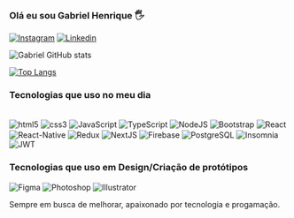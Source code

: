 ### Olá eu sou Gabriel Henrique 🖐️

[![Instagram](https://img.shields.io/badge/Instagram-E4405F?style=for-the-badge&logo=instagram&logoColor=white)](https://www.instagram.com/_gabriel_henrique21/)
[![Linkedin](https://img.shields.io/badge/LinkedIn-0077B5?style=for-the-badge&logo=linkedin&logoColor=white)](https://www.linkedin.com/in/gabrielrick/)

![Gabriel GitHub stats](https://github-readme-stats.vercel.app/api?username=GabrielHenriquez&show_icons=true&theme=highcontrast)

[![Top Langs](https://github-readme-stats.vercel.app/api/top-langs/?username=GabrielHenriquez&layout=compact)](https://github.com/anuraghazra/github-readme-stats)

### Tecnologias que uso no meu dia

<div style="display: inline_block"><br/>
  <img align="center" alt="html5" src="https://img.shields.io/badge/HTML5-E34F26?style=for-the-badge&logo=html5&logoColor=white">
  <img align="center" alt="css3" src="https://img.shields.io/badge/CSS3-1572B6?style=for-the-badge&logo=css3&logoColor=white">
  <img align="center" alt="JavaScript" src="https://img.shields.io/badge/JavaScript-323330?style=for-the-badge&logo=javascript&logoColor=F7DF1E">
  <img align="center" alt="TypeScript" src="https://img.shields.io/badge/typescript-%23007ACC.svg?style=for-the-badge&logo=typescript&logoColor=white">
  <img align="center" alt="NodeJS" src="https://img.shields.io/badge/node.js-6DA55F?style=for-the-badge&logo=node.js&logoColor=white">
  <img align="center" alt="Bootstrap" src="https://img.shields.io/badge/Bootstrap-563D7C?style=for-the-badge&logo=bootstrap&logoColor=white">
  <img align="center" alt="React" src="https://img.shields.io/badge/React-20232A?style=for-the-badge&logo=react&logoColor=61DAFB">
  <img align="center" alt="React-Native" src="https://img.shields.io/badge/react_native-%2320232a.svg?style=for-the-badge&logo=react&logoColor=%2361DAFB">
  <img align="center" alt="Redux" src="https://img.shields.io/badge/redux-%23593d88.svg?style=for-the-badge&logo=redux&logoColor=white">
  <img align="center" alt="NextJS" src="https://img.shields.io/badge/Next-black?style=for-the-badge&logo=next.js&logoColor=white">
  <img align="center" alt="Firebase" src="https://img.shields.io/badge/Firebase-039BE5?style=for-the-badge&logo=Firebase&logoColor=white">
  <img align="center" alt="PostgreSQL" src="https://img.shields.io/badge/postgres-%23316192.svg?style=for-the-badge&logo=postgresql&logoColor=white">
  <img align="center" alt="Insomnia" src="https://img.shields.io/badge/Insomnia-black?style=for-the-badge&logo=insomnia&logoColor=5849BE">
  <img align="center" alt="JWT" src="https://img.shields.io/badge/JWT-black?style=for-the-badge&logo=JSON%20web%20tokens">
  
  <br/>
  
### Tecnologias que uso em Design/Criação de protótipos
 <img align="center" alt="Figma" src="https://img.shields.io/badge/figma-%23F24E1E.svg?style=for-the-badge&logo=figma&logoColor=white">
 <img align="center" alt="Photoshop" src="https://img.shields.io/badge/adobe%20photoshop-%2331A8FF.svg?style=for-the-badge&logo=adobe%20photoshop&logoColor=white">
 <img align="center" alt="Illustrator" src="https://img.shields.io/badge/adobe%20illustrator-%23FF9A00.svg?style=for-the-badge&logo=adobe%20illustrator&logoColor=white">

  <br/>

Sempre em busca de melhorar, apaixonado por tecnologia e progamação.
